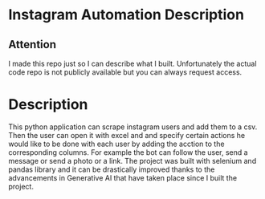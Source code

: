 # Instagram Automation Description

## Attention
I made this repo just so I can describe what I built. Unfortunately the actual code repo is not publicly available but you can always request access.

# Description
This python application can scrape instagram users and add them to a csv. Then the user can open it with excel and and specify certain actions he would like to be done with each user by adding the acction to the corresponding columns. For example the bot can follow the user, send a message or send a photo or a link. The project was built with selenium and pandas library and it can be drastically improved thanks to the advancements in Generative AI that have taken place since I built the project.

